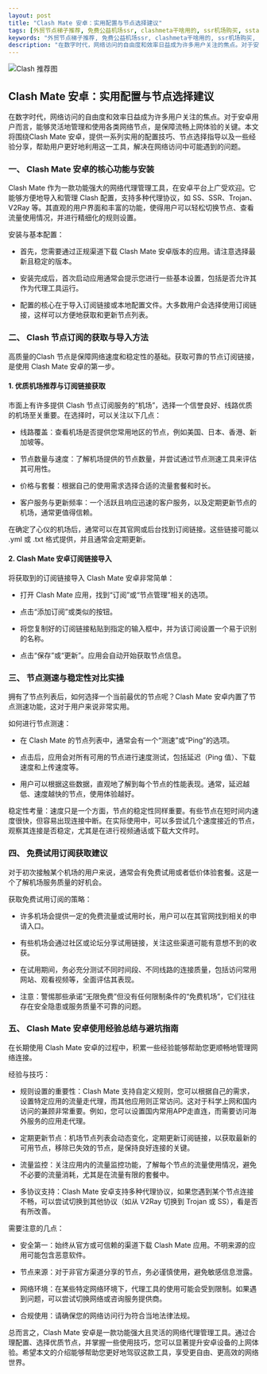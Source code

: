 ```yaml
---
layout: post
title: "Clash Mate 安卓：实用配置与节点选择建议"
tags: [外贸节点梯子推荐, 免费公益机场ssr, clashmeta干啥用的, ssr机场购买, sstap节点获取, clash配置免费节点2025]
keywords: "外贸节点梯子推荐, 免费公益机场ssr, clashmeta干啥用的, ssr机场购买, sstap节点获取, clash配置免费节点2025"
description: "在数字时代，网络访问的自由度和效率日益成为许多用户关注的焦点。对于安卓用户而言，能够灵活地管理和使用各类网络节点，是保障流畅上网体验的关键。本文将围绕Clash Mate 安卓，提供一系列实用的配置技巧、节点选择指导以及一些经验分享，帮助用户更好地利用这一工具，解决在网络访问中可能遇到的问题。"
---
```


![Clash 推荐图](https://clashjd.github.io/assets/img/免费clash节点.png)

## Clash Mate 安卓：实用配置与节点选择建议

在数字时代，网络访问的自由度和效率日益成为许多用户关注的焦点。对于安卓用户而言，能够灵活地管理和使用各类网络节点，是保障流畅上网体验的关键。本文将围绕Clash Mate 安卓，提供一系列实用的配置技巧、节点选择指导以及一些经验分享，帮助用户更好地利用这一工具，解决在网络访问中可能遇到的问题。

### 一、 Clash Mate 安卓的核心功能与安装

Clash Mate 作为一款功能强大的网络代理管理工具，在安卓平台上广受欢迎。它能够方便地导入和管理 Clash 配置，支持多种代理协议，如 SS、SSR、Trojan、V2Ray 等。其直观的用户界面和丰富的功能，使得用户可以轻松切换节点、查看流量使用情况，并进行精细化的规则设置。

安装与基本配置：

- 首先，您需要通过正规渠道下载 Clash Mate 安卓版本的应用。请注意选择最新且稳定的版本。

- 安装完成后，首次启动应用通常会提示您进行一些基本设置，包括是否允许其作为代理工具运行。

- 配置的核心在于导入订阅链接或本地配置文件。大多数用户会选择使用订阅链接，这样可以方便地获取和更新节点列表。

### 二、 Clash 节点订阅的获取与导入方法

高质量的Clash 节点是保障网络速度和稳定性的基础。获取可靠的节点订阅链接，是使用 Clash Mate 安卓的第一步。

#### 1. 优质机场推荐与订阅链接获取

市面上有许多提供 Clash 节点订阅服务的“机场”，选择一个信誉良好、线路优质的机场至关重要。在选择时，可以关注以下几点：

- 线路覆盖：查看机场是否提供您常用地区的节点，例如美国、日本、香港、新加坡等。

- 节点数量与速度：了解机场提供的节点数量，并尝试通过节点测速工具来评估其可用性。

- 价格与套餐：根据自己的使用需求选择合适的流量套餐和时长。

- 客户服务与更新频率：一个活跃且响应迅速的客户服务，以及定期更新节点的机场，通常更值得信赖。

在确定了心仪的机场后，通常可以在其官网或后台找到订阅链接。这些链接可能以 .yml 或 .txt 格式提供，并且通常会定期更新。

#### 2. Clash Mate 安卓订阅链接导入

将获取到的订阅链接导入 Clash Mate 安卓非常简单：

- 打开 Clash Mate 应用，找到“订阅”或“节点管理”相关的选项。

- 点击“添加订阅”或类似的按钮。

- 将您复制好的订阅链接粘贴到指定的输入框中，并为该订阅设置一个易于识别的名称。

- 点击“保存”或“更新”。应用会自动开始获取节点信息。

### 三、 节点测速与稳定性对比实操

拥有了节点列表后，如何选择一个当前最优的节点呢？Clash Mate 安卓内置了节点测速功能，这对于用户来说非常实用。

如何进行节点测速：

- 在 Clash Mate 的节点列表中，通常会有一个“测速”或“Ping”的选项。

- 点击后，应用会对所有可用的节点进行速度测试，包括延迟（Ping 值）、下载速度和上传速度等。

- 用户可以根据这些数据，直观地了解到每个节点的性能表现。通常，延迟越低、速度越快的节点，使用体验越好。

稳定性考量：速度只是一个方面，节点的稳定性同样重要。有些节点在短时间内速度很快，但容易出现连接中断。在实际使用中，可以多尝试几个速度接近的节点，观察其连接是否稳定，尤其是在进行视频通话或下载大文件时。

### 四、 免费试用订阅获取建议

对于初次接触某个机场的用户来说，通常会有免费试用或者低价体验套餐。这是一个了解机场服务质量的好机会。

获取免费试用订阅的策略：

- 许多机场会提供一定的免费流量或试用时长，用户可以在其官网找到相关的申请入口。

- 有些机场会通过社区或论坛分享试用链接，关注这些渠道可能有意想不到的收获。

- 在试用期间，务必充分测试不同时间段、不同线路的连接质量，包括访问常用网站、观看视频等，全面评估其表现。

- 注意：警惕那些承诺“无限免费”但没有任何限制条件的“免费机场”，它们往往存在安全隐患或服务质量不可靠的问题。

### 五、 Clash Mate 安卓使用经验总结与避坑指南

在长期使用 Clash Mate 安卓的过程中，积累一些经验能够帮助您更顺畅地管理网络连接。

经验与技巧：

- 规则设置的重要性：Clash Mate 支持自定义规则，您可以根据自己的需求，设置特定应用的流量走代理，而其他应用则正常访问。这对于科学上网和国内访问的兼顾非常重要。例如，您可以设置国内常用APP走直连，而需要访问海外服务的应用走代理。

- 定期更新节点：机场节点列表会动态变化，定期更新订阅链接，以获取最新的可用节点，移除已失效的节点，是保持良好连接的关键。

- 流量监控：关注应用内的流量监控功能，了解每个节点的流量使用情况，避免不必要的流量消耗，尤其是在流量有限的套餐中。

- 多协议支持：Clash Mate 安卓支持多种代理协议，如果您遇到某个节点连接不畅，可以尝试切换到其他协议（如从 V2Ray 切换到 Trojan 或 SS），看是否有所改善。

需要注意的几点：

- 安全第一：始终从官方或可信赖的渠道下载 Clash Mate 应用。不明来源的应用可能包含恶意软件。

- 节点来源：对于非官方渠道分享的节点，务必谨慎使用，避免敏感信息泄露。

- 网络环境：在某些特定网络环境下，代理工具的使用可能会受到限制。如果遇到问题，可以尝试切换网络或咨询服务提供商。

- 合规使用：请确保您的网络访问行为符合当地法律法规。

总而言之，Clash Mate 安卓是一款功能强大且灵活的网络代理管理工具。通过合理配置、选择优质节点，并掌握一些使用技巧，您可以显著提升安卓设备的上网体验。希望本文的介绍能够帮助您更好地驾驭这款工具，享受更自由、更高效的网络世界。